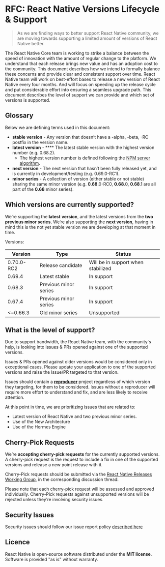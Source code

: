 # RFC: React Native Versions Lifecycle & Support



>As we are finding ways to better support React Native community, we are moving towards supporting a limited amount of versions of React Native better.


The React Native Core team is working to strike a balance between the speed of innovation with the amount of regular change to the platform. We understand that each release brings new value and has an adoption cost to the community.
This document describes how we intend to formally balance these concerns and provide clear and consistent support over time.
React Native team will work on best-effort bases to release a new version of React Native every four months. And will focus on speeding up the release cycle and put considerable effort into ensuring a seamless upgrade path.
This document describes the level of support we can provide and which set of versions is supported.

## Glossary

Below we are defining terms used in this document:

* **stable** **version** - Any version that doesn’t have a -alpha, -beta, -RC postfix in the version name.
* **latest version** - **** The latest stable version with the highest version number (e.g. 0.68.2).
    * The highest version number is defined following the [NPM server algorithm](https://github.com/npm/node-semver).
* **next version** - The next version that hasn’t been fully released yet, and is currently in development/testing (e.g. 0.69.0-RC1).
* **minor series** - A collection of version (either stable or not stable) sharing the same minor version (e.g. **0.68**.0-RC0, **0.68**.0, **0.68**.1 are all part of the **0.68** minor series).

## Which versions are currently supported?

We’re supporting the **latest** **version**, and the latest versions from the **two previous minor series.**
We’re also supporting the **next version,** having in mind this is the not yet stable version we are developing at that moment in time.

Versions:


|Version	|Type	|Status	|
|---	|---	|---	|
|0.70.0-RC2	|Release candidate	|Will be in support when stabilized	|
|0.69.4	|Latest stable	|In support	|
|0.68.3	|Previous minor series	|In support	|
|0.67.4	|Previous minor series	|In support	|
|<=0.66.3	|Old minor series	|Unsupported	|

## What is the level of support?

Due to support bandwidth, the React Native team, with the community's help, is looking into issues & PRs opened against one of the supported versions.

Issues & PRs opened against older versions would be considered only in exceptional cases. Please update your application to one of the supported versions and raise the Issue/PR targeted to that version.

Issues should contain a [**reproducer**](https://stackoverflow.com/help/minimal-reproducible-example) project regardless of which version they targeting, for them to be considered.
Issues without a reproducer will require more effort to understand and fix, and are less likely to receive attention.

At this point in time, we are prioritizing issues that are related to:

* Latest version of React Native and two previous minor series.
* Use of the New Architecture
* Use of the Hermes Engine

## Cherry-Pick Requests

We’re **accepting cherry-pick requests** for the currently supported versions. A cherry-pick request is the request to include a fix in one of the supported versions and release a new point release with it.

Cherry-Pick requests should be submitted via the [React Native Releases Working Group](https://github.com/reactwg/react-native-releases/discussions/categories/patches), in the corresponding discussion thread.

Please note that each cherry-pick request will be assessed and approved individually. Cherry-Pick requests against unsupported versions will be rejected unless they’re involving security issues.

## Security Issues

Security issues should follow our issue report policy [described here](https://github.com/facebook/react-native/blob/main/CONTRIBUTING.md#security-bugs)


## Licence

React Native is open-source software distributed under the **MIT license**. Software is provided "as is" without warranty.
